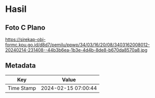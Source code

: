 # Hasil

## Foto C Plano

https://sirekap-obj-formc.kpu.go.id/d8d7/pemilu/ppwp/34/03/16/20/08/3403162008012-20240214-231408--44b3b6ea-1b3e-4d4b-8de8-b670da8570a8.jpg


## Metadata

| Key        | Value               |
| ---------- | ------------------- |
| Time Stamp | 2024-02-15 07:00:44 |



